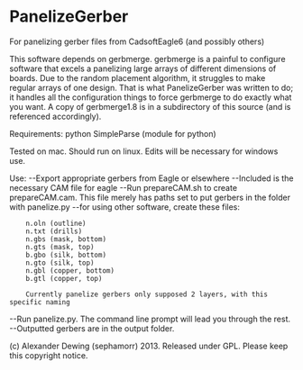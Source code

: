 PanelizeGerber
==============

For panelizing gerber files from CadsoftEagle6 (and possibly others)

This software depends on gerbmerge. gerbmerge is a painful to configure software that excels a panelizing large arrays of different dimensions of boards. Due to the random placement algorithm, it struggles to make regular arrays of one design. That is what PanelizeGerber was written to do; it handles all the configuration things to force gerbmerge to do exactly what you want. A copy of gerbmerge1.8 is in a subdirectory of this source (and is referenced accordingly).

Requirements:
	python
	SimpleParse (module for python)

Tested on mac. Should run on linux. Edits will be necessary for windows use.

Use:
--Export appropriate gerbers from Eagle or elsewhere
	--Included is the necessary CAM file for eagle
	--Run prepareCAM.sh to create prepareCAM.cam. This file merely has paths set to put gerbers in the folder with panelize.py
	--for using other software, create these files:

		n.oln (outline)
		n.txt (drills)
		n.gbs (mask, bottom)
		n.gts (mask, top)
		b.gbo (silk, bottom)
		n.gto (silk, top)
		n.gbl (copper, bottom)
		b.gtl (copper, top)

		Currently panelize gerbers only supposed 2 layers, with this specific naming

--Run panelize.py. The command line prompt will lead you through the rest.
--Outputted gerbers are in the output folder.


 
(c) Alexander Dewing (sephamorr) 2013. Released under GPL. Please keep this copyright notice.